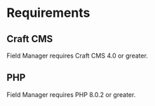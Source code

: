 # Requirements

## Craft CMS
Field Manager requires Craft CMS 4.0 or greater.

## PHP
Field Manager requires PHP 8.0.2 or greater.
